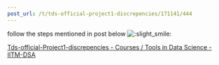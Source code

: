 ```yaml
---
post_url: /t/tds-official-project1-discrepencies/171141/444
---
```

follow the steps mentioned in post below ![:slight_smile:](https://emoji.discourse-cdn.com/google/slight_smile.png?v=14 ":slight_smile:")

[Tds-official-Project1-discrepencies - Courses / Tools in Data Science - IITM-DSA](https://discourse.onlinedegree.iitm.ac.in/t/tds-official-project1-discrepencies/171141/316)